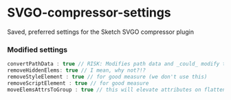# SVGO-compressor-settings
Saved, preferred settings for the Sketch SVGO compressor plugin

### Modified settings
```javascript
convertPathData : true // RISK: Modifies path data and _could_ modify the shape. PRO: reduces paths dramatically and hasn't affected the paths tested to date in any significant way.
removeHiddenElems: true // I mean, why not?!?
removeStyleElement : true // for good measure (we don't use this)
removeScriptElement : true // for good measure
moveElemsAttrsToGroup : true // this will elevate attributes on flattened shapes
```